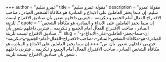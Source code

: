 +++
author = "عمرو سليم"
title = "مقولة عمرو سليم"
description = "مقولة عمرو سليم: إن مـما يحفز العاملين على الابداع و المبادرة هو مكافأة الشخص المبادر ، صاحب الاقتـراح الفعال أمام الجميع و تـكريمه .. فيتربى داخلهم شعور بأن صناديق الاقتراح ليست للزينة ."
quote = '''إن مـما يحفز العاملين على الابداع و المبادرة هو مكافأة الشخص المبادر ، صاحب الاقتـراح الفعال أمام الجميع و تـكريمه .. فيتربى داخلهم شعور بأن صناديق الاقتراح ليست للزينة .'''
slug = "إن-مـما-يحفز-العاملين-على-الابداع-و-المبادرة-هو-مكافأة-الشخص-المبادر-،-صاحب-الاقتـراح-الفعال-أمام-الجميع-و-تـكريمه--فيتربى-داخلهم-شعور-بأن-ص"
+++
إن مـما يحفز العاملين على الابداع و المبادرة هو مكافأة الشخص المبادر ، صاحب الاقتـراح الفعال أمام الجميع و تـكريمه .. فيتربى داخلهم شعور بأن صناديق الاقتراح ليست للزينة .
